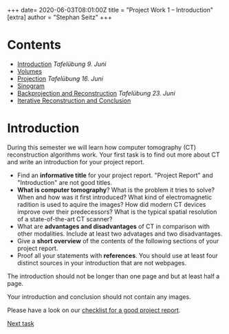 +++
date= 2020-06-03T08:01:00Z
title = "Project Work 1 – Introduction"
[extra]
author = "Stephan Seitz"
+++

# Contents

- [Introduction](./introduction) *Tafelübung 9. Juni*
- [Volumes](./volume)
- [Projection](./projection) *Tafelübung 16. Juni*
- [Sinogram](./sinogram)
- [Backprojection and Reconstruction](./backprojection) *Tafelübung 23. Juni*
- [Iterative Reconstruction and Conclusion](./reconstruction)

# Introduction

During this semester we will learn how computer tomography (CT) reconstruction algorithms work.
Your first task is to find out more about CT and write an introduction for your project report.

- Find an **informative title** for your project report. "Project Report" and "Introduction" are not good titles.
- **What is computer tomography**?
  What is the problem it tries to solve? When and how was it first introduced?
  What kind of electromagnetic radition is used to aquire the images?
  How did modern CT devices improve over their predecessors? What is the typical spatial resolution of a state-of-the-art CT scanner?
- What are **advantages and disadvantages** of CT in comparison with other modalities. Include at least two advatages and
  two disadvantages.
- Give a **short overview** of the contents of the following sections of your project report.
- Proof all your statements with **references**. You should use at least four distinct sources in your introduction that are
  not webpages.


The introduction should not be longer than one page and but at least half a page. 


Your introduction and conclusion should not contain any images.

Please have a look on our [checklist for a good project report](./checklist).
<!--Whenever we refer to the maximum length of a section we're not counting figures and tables and just consider the length-->
<!--of the text.-->

[Next task](./volume)

